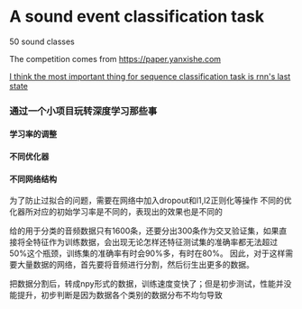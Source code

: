 # A sound event classification task
50 sound classes

The competition comes from https://paper.yanxishe.com

[I think the most important thing for sequence classification task is rnn's last state](https://blog.csdn.net/zfh19941994/article/details/79981753?utm_source=blogxgwz9)



### 通过一个小项目玩转深度学习那些事
#### 学习率的调整
#### 不同优化器
#### 不同网络结构


为了防止过拟合的问题，需要在网络中加入dropout和l1,l2正则化等操作
不同的优化器所对应的初始学习率是不同的，表现出的效果也是不同的

给的用于分类的音频数据只有1600条，还要分出300条作为交叉验证集，如果直接将全特征作为训练数据，会出现无论怎样还特征测试集的准确率都无法超过50%这个瓶颈，训练集的准确率有时会90%多，有时在80%。
因此，对于这样需要大量数据的网络，首先要将音频进行分割，然后衍生出更多的数据。

把数据分割后，转成npy形式的数据，训练速度变快了；但是初步测试，性能并没能提升，初步判断是因为数据各个类别的数据分布不均匀导致
